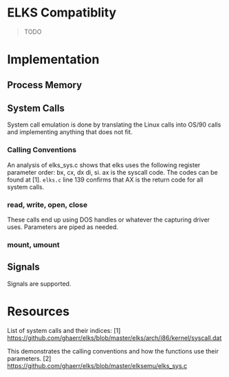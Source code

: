 # ELKS Compatiblity

> TODO

# Implementation

## Process Memory

## System Calls

System call emulation is done by translating the Linux calls into OS/90 calls and implementing anything that does not fit.

### Calling Conventions

An analysis of elks_sys.c shows that elks uses the following register parameter order: bx, cx, dx di, si. ax is the syscall code. The codes can be found at [1]. `elks.c` line 139 confirms that AX is the return code for all system calls.

### read, write, open, close

These calls end up using DOS handles or whatever the capturing driver uses. Parameters are piped as needed.

### mount, umount

## Signals

Signals are supported.

# Resources

List of system calls and their indices:
[1] https://github.com/ghaerr/elks/blob/master/elks/arch/i86/kernel/syscall.dat

This demonstrates the calling conventions and how the functions use their parameters.
[2] https://github.com/ghaerr/elks/blob/master/elksemu/elks_sys.c
